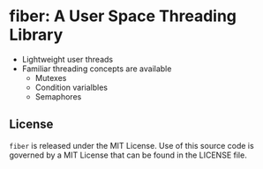 # fiber: A User Space Threading Library

* Lightweight user threads
* Familiar threading concepts are available
  - Mutexes
  - Condition varialbles
  - Semaphores

## License
`fiber` is released under the MIT License. Use of this source code is governed
by a MIT License that can be found in the LICENSE file.
